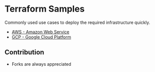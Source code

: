 # Terraform Samples

Commonly used use cases to deploy the required infrastructure quickly.

- [AWS - Amazon Web Service](./aws)
- [GCP - Google Cloud Platform](./gcp)

## Contribution

- Forks are always appreciated

